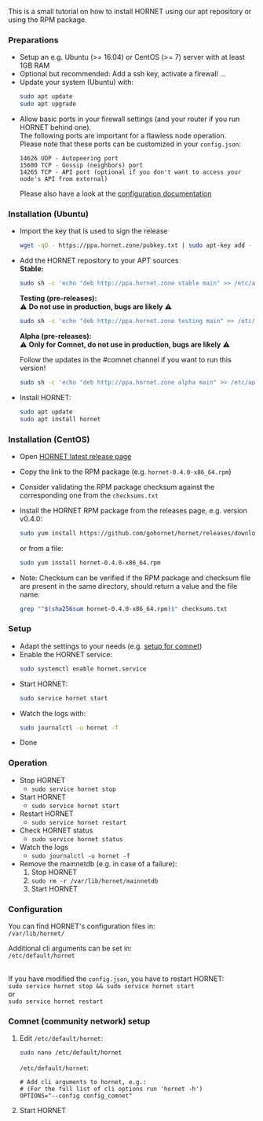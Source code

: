 This is a small tutorial on how to install HORNET using our apt repository or using the RPM package.

### Preparations

- Setup an e.g. Ubuntu (>= 16.04) or CentOS (>= 7) server with at least 1GB RAM
- Optional but recommended: Add a ssh key, activate a firewall ...
- Update your system (Ubuntu) with:<br>
  ```bash
  sudo apt update
  sudo apt upgrade
  ```
- Allow basic ports in your firewall settings (and your router if you run HORNET behind one).<br>
  The following ports are important for a flawless node operation.<br>
  Please note that these ports can be customized in your `config.json`:<br>
  ```
  14626 UDP - Autopeering port
  15600 TCP - Gossip (neighbors) port
  14265 TCP - API port (optional if you don't want to access your node's API from external)
  ```
  Please also have a look at the [configuration documentation](https://github.com/gohornet/hornet/wiki/Configuration)

### Installation (Ubuntu)

- Import the key that is used to sign the release
  ```bash
  wget -qO - https://ppa.hornet.zone/pubkey.txt | sudo apt-key add -
  ```
- Add the HORNET repository to your APT sources<br>
  **Stable:**
  ```bash
  sudo sh -c 'echo "deb http://ppa.hornet.zone stable main" >> /etc/apt/sources.list.d/hornet.list'
  ```
  **Testing (pre-releases):**<br>
  :warning: **Do not use in production, bugs are likely** :warning:
  ```bash
  sudo sh -c 'echo "deb http://ppa.hornet.zone testing main" >> /etc/apt/sources.list.d/hornet.list'
  ```
    **Alpha (pre-releases):**<br>
  :warning: **Only for Comnet, do not use in production, bugs are likely** :warning:
  
  Follow the updates in the #comnet channel if you want to run this version!
  ```bash
  sudo sh -c 'echo "deb http://ppa.hornet.zone alpha main" >> /etc/apt/sources.list.d/hornet.list'
  ```
- Install HORNET:
  ```bash
  sudo apt update
  sudo apt install hornet
  ```

### Installation (CentOS)

- Open [HORNET latest release page](https://github.com/gohornet/hornet/releases/latest)

- Copy the link to the RPM package (e.g. `hornet-0.4.0-x86_64.rpm`)

- Consider validating the RPM package checksum against the corresponding one from the `checksums.txt`

- Install the HORNET RPM package from the releases page, e.g. version v0.4.0:
  ```bash
  sudo yum install https://github.com/gohornet/hornet/releases/download/v0.4.0/hornet-0.4.0-x86_64.rpm
  ```
  or from a file:
  ```bash
  sudo yum install hornet-0.4.0-x86_64.rpm
  ```
- Note: Checksum can be verified if the RPM package and checksum file are present in the same directory, should return a value and the file name:
  ```bash
  grep "^$(sha256sum hornet-0.4.0-x86_64.rpm)$" checksums.txt
  ```

### Setup

- Adapt the settings to your needs (e.g. [setup for comnet](#comnet-community-network-setup))
- Enable the HORNET service:
  ```bash
  sudo systemctl enable hornet.service
  ```
- Start HORNET:
  ```bash
  sudo service hornet start
  ```
- Watch the logs with:
  ```bash
  sudo journalctl -u hornet -f
  ```
- Done

### Operation

- Stop HORNET
  - `sudo service hornet stop`
- Start HORNET
  - `sudo service hornet start`
- Restart HORNET
  - `sudo service hornet restart`
- Check HORNET status
  - `sudo service hornet status`
- Watch the logs
  - `sudo journalctl -u hornet -f`
- Remove the mainnetdb (e.g. in case of a failure):
  1. Stop HORNET
  2. `sudo rm -r /var/lib/hornet/mainnetdb`
  3. Start HORNET

### Configuration

You can find HORNET's configuration files in:<br>
`/var/lib/hornet/`<br>

Additional cli arguments can be set in:<br>
`/etc/default/hornet`<br><br>

If you have modified the `config.json`, you have to restart HORNET:<br>
`sudo service hornet stop && sudo service hornet start`<br>
or<br>
`sudo service hornet restart`

### Comnet (community network) setup

1. Edit `/etc/default/hornet`:
   ```bash
   sudo nano /etc/default/hornet
   ```
   `/etc/default/hornet`:
   ```
   # Add cli arguments to hornet, e.g.:
   # (For the full list of cli options run 'hornet -h')
   OPTIONS="--config config_comnet"
   ```
2. Start HORNET

